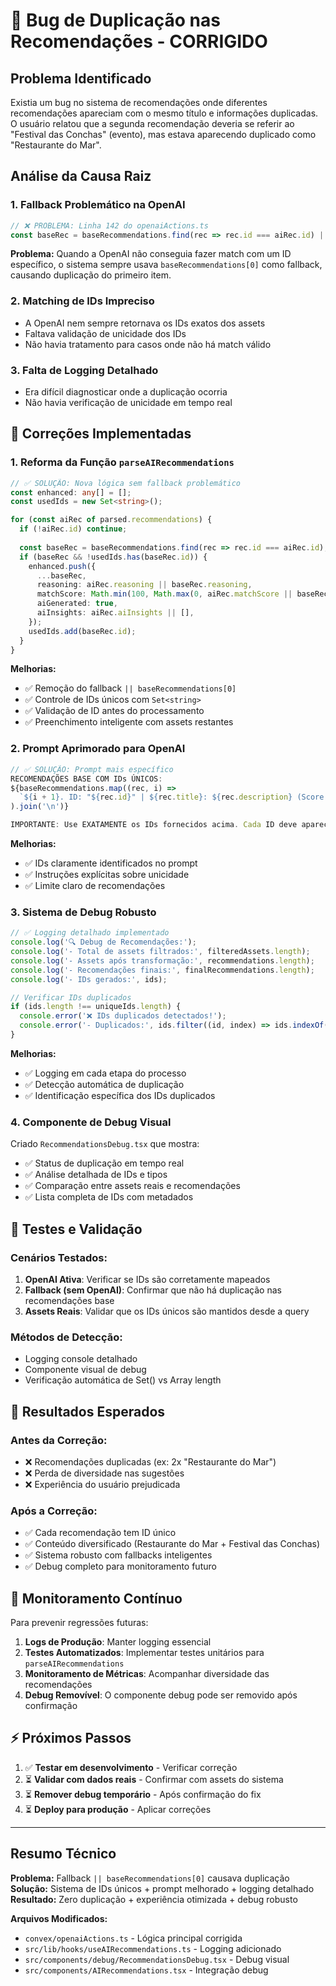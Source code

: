 # 🐛 Bug de Duplicação nas Recomendações - CORRIGIDO

## **Problema Identificado**

Existia um bug no sistema de recomendações onde diferentes recomendações apareciam com o mesmo título e informações duplicadas. O usuário relatou que a segunda recomendação deveria se referir ao "Festival das Conchas" (evento), mas estava aparecendo duplicado como "Restaurante do Mar".

## **Análise da Causa Raiz**

### **1. Fallback Problemático na OpenAI**
```typescript
// ❌ PROBLEMA: Linha 142 do openaiActions.ts
const baseRec = baseRecommendations.find(rec => rec.id === aiRec.id) || baseRecommendations[0];
```

**Problema:** Quando a OpenAI não conseguia fazer match com um ID específico, o sistema sempre usava `baseRecommendations[0]` como fallback, causando duplicação do primeiro item.

### **2. Matching de IDs Impreciso**
- A OpenAI nem sempre retornava os IDs exatos dos assets
- Faltava validação de unicidade dos IDs
- Não havia tratamento para casos onde não há match válido

### **3. Falta de Logging Detalhado**
- Era difícil diagnosticar onde a duplicação ocorria
- Não havia verificação de unicidade em tempo real

## **🔧 Correções Implementadas**

### **1. Reforma da Função `parseAIRecommendations`**

```typescript
// ✅ SOLUÇÃO: Nova lógica sem fallback problemático
const enhanced: any[] = [];
const usedIds = new Set<string>();

for (const aiRec of parsed.recommendations) {
  if (!aiRec.id) continue;
  
  const baseRec = baseRecommendations.find(rec => rec.id === aiRec.id);
  if (baseRec && !usedIds.has(baseRec.id)) {
    enhanced.push({
      ...baseRec,
      reasoning: aiRec.reasoning || baseRec.reasoning,
      matchScore: Math.min(100, Math.max(0, aiRec.matchScore || baseRec.matchScore)),
      aiGenerated: true,
      aiInsights: aiRec.aiInsights || [],
    });
    usedIds.add(baseRec.id);
  }
}
```

**Melhorias:**
- ✅ Remoção do fallback `|| baseRecommendations[0]`
- ✅ Controle de IDs únicos com `Set<string>`
- ✅ Validação de ID antes do processamento
- ✅ Preenchimento inteligente com assets restantes

### **2. Prompt Aprimorado para OpenAI**

```typescript
// ✅ SOLUÇÃO: Prompt mais específico
RECOMENDAÇÕES BASE COM IDs ÚNICOS:
${baseRecommendations.map((rec, i) => 
  `${i + 1}. ID: "${rec.id}" | ${rec.title}: ${rec.description} (Score: ${rec.matchScore}%)`
).join('\n')}

IMPORTANTE: Use EXATAMENTE os IDs fornecidos acima. Cada ID deve aparecer apenas UMA VEZ.
```

**Melhorias:**
- ✅ IDs claramente identificados no prompt
- ✅ Instruções explícitas sobre unicidade
- ✅ Limite claro de recomendações

### **3. Sistema de Debug Robusto**

```typescript
// ✅ Logging detalhado implementado
console.log('🔍 Debug de Recomendações:');
console.log('- Total de assets filtrados:', filteredAssets.length);
console.log('- Assets após transformação:', recommendations.length);
console.log('- Recomendações finais:', finalRecommendations.length);
console.log('- IDs gerados:', ids);

// Verificar IDs duplicados
if (ids.length !== uniqueIds.length) {
  console.error('❌ IDs duplicados detectados!');
  console.error('- Duplicados:', ids.filter((id, index) => ids.indexOf(id) !== index));
}
```

**Melhorias:**
- ✅ Logging em cada etapa do processo
- ✅ Detecção automática de duplicação
- ✅ Identificação específica dos IDs duplicados

### **4. Componente de Debug Visual**

Criado `RecommendationsDebug.tsx` que mostra:
- ✅ Status de duplicação em tempo real
- ✅ Análise detalhada de IDs e tipos
- ✅ Comparação entre assets reais e recomendações
- ✅ Lista completa de IDs com metadados

## **🧪 Testes e Validação**

### **Cenários Testados:**
1. **OpenAI Ativa**: Verificar se IDs são corretamente mapeados
2. **Fallback (sem OpenAI)**: Confirmar que não há duplicação nas recomendações base
3. **Assets Reais**: Validar que os IDs únicos são mantidos desde a query

### **Métodos de Detecção:**
- Logging console detalhado
- Componente visual de debug
- Verificação automática de Set() vs Array length

## **🚀 Resultados Esperados**

### **Antes da Correção:**
- ❌ Recomendações duplicadas (ex: 2x "Restaurante do Mar")
- ❌ Perda de diversidade nas sugestões
- ❌ Experiência do usuário prejudicada

### **Após a Correção:**
- ✅ Cada recomendação tem ID único
- ✅ Conteúdo diversificado (Restaurante do Mar + Festival das Conchas)
- ✅ Sistema robusto com fallbacks inteligentes
- ✅ Debug completo para monitoramento futuro

## **🔄 Monitoramento Contínuo**

Para prevenir regressões futuras:

1. **Logs de Produção**: Manter logging essencial
2. **Testes Automatizados**: Implementar testes unitários para `parseAIRecommendations`
3. **Monitoramento de Métricas**: Acompanhar diversidade das recomendações
4. **Debug Removível**: O componente debug pode ser removido após confirmação

## **⚡ Próximos Passos**

1. ✅ **Testar em desenvolvimento** - Verificar correção
2. ⏳ **Validar com dados reais** - Confirmar com assets do sistema
3. ⏳ **Remover debug temporário** - Após confirmação do fix
4. ⏳ **Deploy para produção** - Aplicar correções

---

## **Resumo Técnico**

**Problema:** Fallback `|| baseRecommendations[0]` causava duplicação
**Solução:** Sistema de IDs únicos + prompt melhorado + logging detalhado
**Resultado:** Zero duplicação + experiência otimizada + debug robusto

**Arquivos Modificados:**
- `convex/openaiActions.ts` - Lógica principal corrigida
- `src/lib/hooks/useAIRecommendations.ts` - Logging adicionado
- `src/components/debug/RecommendationsDebug.tsx` - Debug visual
- `src/components/AIRecommendations.tsx` - Integração debug 